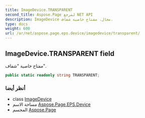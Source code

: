 ```yaml
---
title: ImageDevice.TRANSPARENT
second_title: Aspose.Page لمرجع NET API
description: ImageDevice مجال. مفتاح خاصية شفاف.
type: docs
weight: 600
url: /ar/net/aspose.page.eps.device/imagedevice/transparent/
---
```

## ImageDevice.TRANSPARENT field

مفتاح خاصية "شفاف".

```csharp
public static readonly string TRANSPARENT;
```

### أنظر أيضا

* class [ImageDevice](../)
* مساحة الاسم [Aspose.Page.EPS.Device](../../imagedevice/)
* المجسم [Aspose.Page](../../../)


